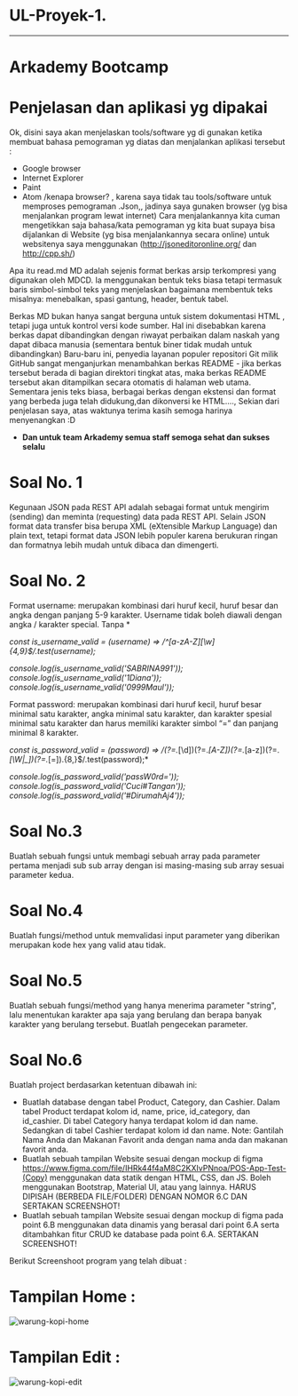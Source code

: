# UL-Proyek-1.
------------------
# Arkademy Bootcamp
# Penjelasan dan aplikasi yg dipakai
Ok, disini saya akan menjelaskan tools/software yg di gunakan ketika membuat bahasa pemograman yg diatas dan menjalankan aplikasi tersebut : 
- Google browser 
- Internet Explorer
- Paint
- Atom
/kenapa browser? , karena saya tidak tau tools/software untuk memproses pemograman .Json,, jadinya saya gunaken browser (yg bisa menjalankan program lewat internet) Cara menjalankannya kita cuman mengetikkan saja bahasa/kata pemograman yg kita buat supaya bisa dijalankan di Website (yg bisa menjalankannya secara online) untuk websitenya saya menggunakan (http://jsoneditoronline.org/ dan http://cpp.sh/)

Apa itu read.md MD adalah sejenis format berkas arsip terkompresi yang digunakan oleh MDCD. Ia menggunakan bentuk teks biasa tetapi termasuk baris simbol-simbol teks yang menjelaskan bagaimana membentuk teks misalnya: menebalkan, spasi gantung, header, bentuk tabel.

Berkas MD bukan hanya sangat berguna untuk sistem dokumentasi HTML , tetapi juga untuk kontrol versi kode sumber. Hal ini disebabkan karena berkas dapat dibandingkan dengan riwayat perbaikan dalam naskah yang dapat dibaca manusia (sementara bentuk biner tidak mudah untuk dibandingkan) Baru-baru ini, penyedia layanan populer repositori Git milik GitHub sangat menganjurkan menambahkan berkas README - jika berkas tersebut berada di bagian direktori tingkat atas, maka berkas README tersebut akan ditampilkan secara otomatis di halaman web utama. Sementara jenis teks biasa, berbagai berkas dengan ekstensi dan format yang berbeda juga telah didukung,dan dikonversi ke HTML...., Sekian dari penjelasan saya, atas waktunya terima kasih semoga harinya menyenangkan :D

- **Dan untuk team Arkademy semua staff semoga sehat dan sukses selalu**

# Soal No. 1
Kegunaan JSON pada REST API adalah sebagai format untuk mengirim (sending) dan meminta (requesting) data pada REST API. Selain JSON format data transfer bisa berupa XML (eXtensible Markup Language) dan plain text, tetapi format data JSON lebih populer karena berukuran ringan dan formatnya lebih mudah untuk dibaca dan dimengerti.

# Soal No. 2
Format username: merupakan kombinasi dari huruf kecil, huruf besar dan angka dengan panjang 5-9 karakter. Username tidak boleh diawali dengan angka / karakter special.
Tanpa *

*const is_username_valid = (username) =>  /^[a-zA-Z][\w]{4,9}$/.test(username);*

*console.log(is_username_valid('SABRINA991'));*
*console.log(is_username_valid('1Diana'));*
*console.log(is_username_valid('0999Maul'));*

Format password: merupakan kombinasi dari huruf kecil, huruf besar minimal satu karakter, angka minimal satu karakter, dan karakter spesial minimal satu karakter dan harus memiliki karakter simbol “=” dan panjang minimal 8 karakter.

*const is_password_valid = (password) =>  /(?=.*[\d])(?=.*[A-Z])(?=.*[a-z])(?=.*[\W|_])(?=.*[=]).{8,}$/.test(password);*

*console.log(is_password_valid('passW0rd='));*
*console.log(is_password_valid('Cuci#Tangan'));*
*console.log(is_password_valid('#DirumahAj4'));*

# Soal No.3
Buatlah sebuah fungsi untuk membagi sebuah array pada parameter pertama menjadi sub sub array dengan isi masing-masing sub array sesuai parameter kedua.

# Soal No.4
Buatlah fungsi/method untuk memvalidasi input parameter yang diberikan merupakan kode hex yang valid atau tidak.

# Soal No.5
Buatlah sebuah fungsi/method yang hanya menerima parameter "string", lalu menentukan karakter apa saja yang berulang dan berapa banyak karakter yang berulang tersebut. Buatlah pengecekan parameter.

# Soal No.6
Buatlah project berdasarkan ketentuan dibawah ini:
  - Buatlah database dengan tabel Product, Category, dan Cashier. Dalam tabel Product terdapat kolom id, name, price,     id_category, dan id_cashier. Di tabel Category hanya terdapat kolom id dan name. Sedangkan di tabel Cashier terdapat kolom id dan name.
  Note: Gantilah Nama Anda dan Makanan Favorit anda dengan nama anda dan makanan favorit anda.
  - Buatlah sebuah tampilan Website sesuai dengan mockup di figma https://www.figma.com/file/IHRk44f4aM8C2KXIvPNnoa/POS-App-Test-(Copy) menggunakan data statik dengan HTML, CSS, dan JS. Boleh menggunakan Bootstrap, Material UI, atau yang lainnya. HARUS DIPISAH (BERBEDA FILE/FOLDER) DENGAN NOMOR 6.C DAN SERTAKAN SCREENSHOT!
  - Buatlah sebuah tampilan Website sesuai dengan mockup di figma pada point 6.B menggunakan data dinamis yang berasal dari point 6.A  serta ditambahkan fitur CRUD ke database pada point 6.A. SERTAKAN SCREENSHOT!

Berikut Screenshoot program yang telah dibuat :

# Tampilan Home :
![warung-kopi-home](https://user-images.githubusercontent.com/62454961/78423350-fd485b80-768f-11ea-8dc9-c28358432cdb.png)
# Tampilan Edit :
![warung-kopi-edit](https://user-images.githubusercontent.com/62454961/78423326-c5d9af00-768f-11ea-875d-97bb9d90b3f0.png)
